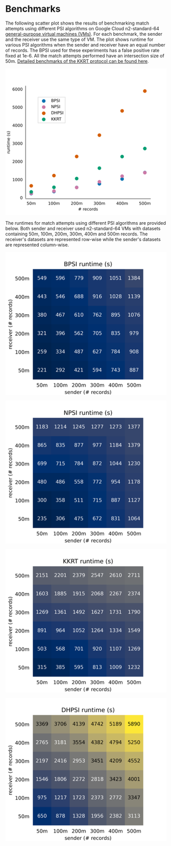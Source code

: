 # Benchmarks

The following scatter plot shows the results of benchmarking match attempts using different PSI algorithms on Google Cloud n2-standard-64 [general-purpose virtual machines (VMs)](https://cloud.google.com/compute/docs/general-purpose-machines#n2_machines). For each benchmark, the sender and the receiver use the same type of VM. The plot shows runtime for various PSI algorithms when the sender and receiver have an equal number of records. The BPSI used for these experiments has a false positive rate fixed at 1e-6. All the match attempts performed have an intersection size of 50m. [Detailed benchmarks of the KKRT protocol can be found here](KKRT.md).

<p align="center">
  <img src="scatter_equal_sets.png"/>
</p>

The runtimes for match attempts using different PSI algorithms are provided below. Both sender and receiver used n2-standard-64 VMs with datasets containing 50m, 100m, 200m, 300m, 400m and 500m records. The receiver's datasets are represented row-wise while the sender's datasets are represented column-wise.

<p align="center">
  <img src="heatmap_bpsi.png"/>
</p>

<p align="center">
  <img src="heatmap_npsi.png"/>
</p>

<p align="center">
  <img src="heatmap_kkrt.png"/>
</p>

<p align="center">
  <img src="heatmap_dhpsi.png"/>
</p>